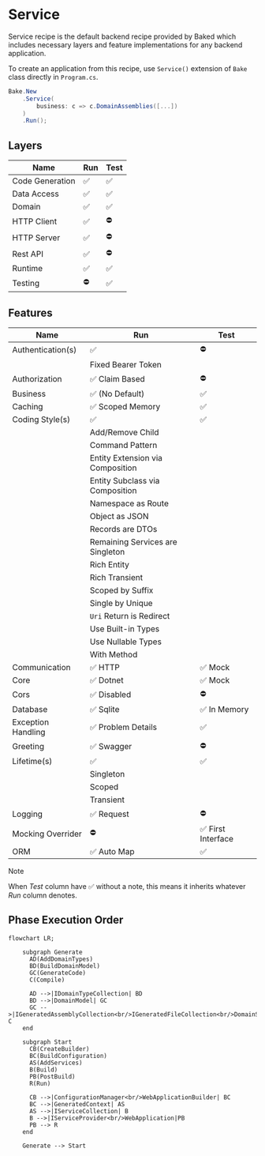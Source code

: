 # Service

Service recipe is the default backend recipe provided by Baked which includes
necessary layers and feature implementations for any backend application.

To create an application from this recipe, use `Service()` extension of `Bake`
class directly in `Program.cs`.

```csharp
Bake.New
    .Service(
        business: c => c.DomainAssemblies([...])
    )
    .Run();
```

## Layers

| Name                 | Run                | Test               |
| -------------------- | ------------------ | ------------------ |
| Code Generation      | :white_check_mark: | :white_check_mark: |
| Data Access          | :white_check_mark: | :white_check_mark: |
| Domain               | :white_check_mark: | :white_check_mark: |
| HTTP Client          | :white_check_mark: | :no_entry:         |
| HTTP Server          | :white_check_mark: | :no_entry:         |
| Rest API             | :white_check_mark: | :no_entry:         |
| Runtime              | :white_check_mark: | :white_check_mark: |
| Testing              | :no_entry:         | :white_check_mark: |

## Features

| Name               | Run                                | Test                               |
| ------------------ | ---------------------------------- | ---------------------------------- |
| Authentication(s)  | :white_check_mark:                 | :no_entry:                         |
|                    | Fixed Bearer Token                 |                                    |
| Authorization      | :white_check_mark: Claim Based     | :no_entry:                         |
| Business           | :white_check_mark: (No Default)    | :white_check_mark:                 |
| Caching            | :white_check_mark: Scoped Memory   | :white_check_mark:                 |
| Coding Style(s)    | :white_check_mark:                 | :white_check_mark:                 |
|                    | Add/Remove Child                   |                                    |
|                    | Command Pattern                    |                                    |
|                    | Entity Extension via Composition   |                                    |
|                    | Entity Subclass via Composition    |                                    |
|                    | Namespace as Route                 |                                    |
|                    | Object as JSON                     |                                    |
|                    | Records are DTOs                   |                                    |
|                    | Remaining Services are Singleton   |                                    |
|                    | Rich Entity                        |                                    |
|                    | Rich Transient                     |                                    |
|                    | Scoped by Suffix                   |                                    |
|                    | Single by Unique                   |                                    |
|                    | `Uri` Return is Redirect           |                                    |
|                    | Use Built-in Types                 |                                    |
|                    | Use Nullable Types                 |                                    |
|                    | With Method                        |                                    |
| Communication      | :white_check_mark: HTTP            | :white_check_mark: Mock            |
| Core               | :white_check_mark: Dotnet          | :white_check_mark: Mock            |
| Cors               | :white_check_mark: Disabled        | :no_entry:                         |
| Database           | :white_check_mark: Sqlite          | :white_check_mark: In Memory       |
| Exception Handling | :white_check_mark: Problem Details | :white_check_mark:                 |
| Greeting           | :white_check_mark: Swagger         | :no_entry:                         |
| Lifetime(s)        | :white_check_mark:                 | :white_check_mark:                 |
|                    | Singleton                          |                                    |
|                    | Scoped                             |                                    |
|                    | Transient                          |                                    |
| Logging            | :white_check_mark: Request         | :no_entry:                         |
| Mocking Overrider  | :no_entry:                         | :white_check_mark: First Interface |
| ORM                | :white_check_mark: Auto Map        | :white_check_mark:                 |

> [!NOTE]
>
> When _Test_ column have :white_check_mark: without a note, this means it
> inherits whatever _Run_ column denotes.

## Phase Execution Order

```mermaid
flowchart LR;
    
    subgraph Generate
      AD(AddDomainTypes)
      BD(BuildDomainModel)
      GC(GenerateCode)
      C(Compile)

      AD -->|IDomainTypeCollection| BD
      BD -->|DomainModel| GC
      GC -->|IGeneratedAssemblyCollection<br/>IGeneratedFileCollection<br/>DomainServiceCollection| C
    end

    subgraph Start
      CB(CreateBuilder)
      BC(BuildConfiguration)
      AS(AddServices)
      B(Build)
      PB(PostBuild)
      R(Run)

      CB -->|ConfigurationManager<br/>WebApplicationBuilder| BC
      BC -->|GeneratedContext| AS
      AS -->|IServiceCollection| B
      B -->|IServiceProvider<br/>WebApplication|PB
      PB --> R
    end

    Generate --> Start
```